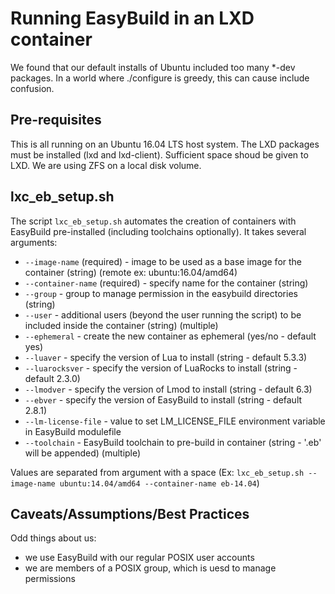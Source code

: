 # Running EasyBuild in an LXD container

We found that our default installs of Ubuntu included too many *-dev packages. In a world where ./configure is greedy, this can cause include confusion.

## Pre-requisites
This is all running on an Ubuntu 16.04 LTS host system. The LXD packages must be installed (lxd and lxd-client). Sufficient space shoud be given to LXD. We are using ZFS on a local disk volume.

## lxc_eb_setup.sh
The script `lxc_eb_setup.sh` automates the creation of containers with EasyBuild pre-installed (including toolchains optionally). It takes several arguments:

 * `--image-name` (required) - image to be used as a base image for the container (string) (remote ex: ubuntu:16.04/amd64)
 * `--container-name` (required) - specify name for the container (string)
 * `--group` - group to manage permission in the easybuild directories (string)
 * `--user` - additional users (beyond the user running the script) to be included inside the container (string) (multiple)
 * `--ephemeral` - create the new container as ephemeral (yes/no - default yes)
 * `--luaver` - specify the version of Lua to install (string - default 5.3.3)
 * `--luarocksver` - specify the version of LuaRocks to install (string - default 2.3.0)
 * `--lmodver` - specify the version of Lmod to install (string - default 6.3)
 * `--ebver` - specify the version of EasyBuild to install (string - default 2.8.1)
 * `--lm-license-file` - value to set LM_LICENSE_FILE environment variable in EasyBuild modulefile
 * `--toolchain` - EasyBuild toolchain to pre-build in container (string - '.eb' will be appended) (multiple)
 
 Values are separated from argument with a space (Ex: `lxc_eb_setup.sh --image-name ubuntu:14.04/amd64 --container-name eb-14.04`)
 
 ## Caveats/Assumptions/Best Practices
 Odd things about us:
 * we use EasyBuild with our regular POSIX user accounts
 * we are members of a POSIX group, which is uesd to manage permissions
 
 
